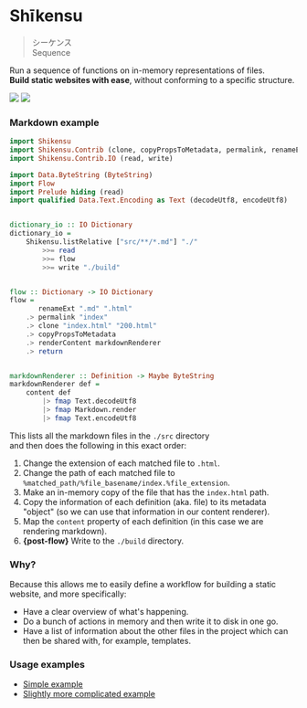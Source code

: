 # Shīkensu

> シーケンス    
> Sequence

Run a sequence of functions on in-memory representations of files.  
__Build static websites with ease__, without conforming to a specific structure.

[![](https://www.stackage.org/package/shikensu/badge/nightly?label=version)](https://www.stackage.org/package/shikensu)
[![](https://travis-ci.org/icidasset/shikensu.svg?branch=master)](https://travis-ci.org/icidasset/shikensu)



### Markdown example


```haskell
import Shikensu
import Shikensu.Contrib (clone, copyPropsToMetadata, permalink, renameExt, renderContent)
import Shikensu.Contrib.IO (read, write)

import Data.ByteString (ByteString)
import Flow
import Prelude hiding (read)
import qualified Data.Text.Encoding as Text (decodeUtf8, encodeUtf8)


dictionary_io :: IO Dictionary
dictionary_io =
    Shikensu.listRelative ["src/**/*.md"] "./"
        >>= read
        >>= flow
        >>= write "./build"


flow :: Dictionary -> IO Dictionary
flow =
       renameExt ".md" ".html"
    .> permalink "index"
    .> clone "index.html" "200.html"
    .> copyPropsToMetadata
    .> renderContent markdownRenderer
    .> return


markdownRenderer :: Definition -> Maybe ByteString
markdownRenderer def =
    content def
        |> fmap Text.decodeUtf8
        |> fmap Markdown.render
        |> fmap Text.encodeUtf8
```

This lists all the markdown files in the `./src` directory  
and then does the following in this exact order:

1. Change the extension of each matched file to `.html`.
2. Change the path of each matched file to `%matched_path/%file_basename/index.%file_extension`.
3. Make an in-memory copy of the file that has the `index.html` path.
4. Copy the information of each definition (aka. file) to its metadata "object"
   (so we can use that information in our content renderer).
5. Map the `content` property of each definition
   (in this case we are rendering markdown).
6. __{post-flow}__ Write to the `./build` directory.



### Why?

Because this allows me to easily define a workflow for building a static website, and more specifically:

- Have a clear overview of what's happening.
- Do a bunch of actions in memory and then write it to disk in one go.
- Have a list of information about the other files in the project which can then be shared with, for example, templates.



### Usage examples

- [Simple example](https://github.com/icidasset/ongaku-ryoho/blob/47139dd903494beccb9d18bb23261ae85f7d510e/system/Main.hs#L17)
- [Slightly more complicated example](https://github.com/icidasset/icidasset/blob/f6acd52525abe38286aebe915dd4e97a9d3add33/system/Build/Main.hs#L33)
